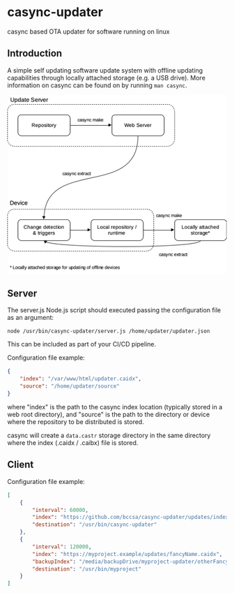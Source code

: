 # casync-updater
casync based OTA updater for software running on linux

## Introduction
A simple self updating software update system with offline updating capabilities through locally attached storage (e.g. a USB drive). More information on casync can be found on by running ```man casync```.

![Overview](doc/img/overview.png)

## Server
The server.js Node.js script should executed passing the configuration file as an argument:
```console
node /usr/bin/casync-updater/server.js /home/updater/updater.json
```
This can be included as part of your CI/CD pipeline.

Configuration file example:
```json
{
    "index": "/var/www/html/updater.caidx",
    "source": "/home/updater/source"
}
```
where "index" is the path to the casync index location (typically stored in a web root directory), and "source" is the path to the directory or device where the repository to be distributed is stored.

casync will create a ```data.castr``` storage directory in the same directory where the index (.caidx / .caibx) file is stored.

## Client


Configuration file example:
```json
[
    {
        "interval": 60000,
        "index": "https://github.com/bccsa/casync-updater/updates/index.caidx",
        "destination": "/usr/bin/casync-updater"
    },
    {
        "interval": 120000,
        "index": "https://myproject.example/updates/fancyName.caidx",
        "backupIndex": "/media/backupDrive/myproject-updater/otherFancyName.caidx",
        "destination": "/usr/bin/myproject"
    }
]
```
